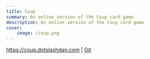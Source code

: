 ```yaml
---
title: Coup
summary: An online version of the Coup card game
description: An online version of the Coup card game
cover:
    image: /coup.png
---
```

https://coup.dotslashdan.com | [Git](https://github.com/Taiters/coup-clone)